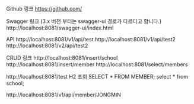 Github 링크
https://github.com/

Swagger 링크 (3.x 버전 부터는 swagger-ui 경로가 다르다고 합니다.)
http://localhost:8081/swagger-ui/index.html

API 
http://localhost:8081/v1/api/test
http://localhost:8081/v1/api/test2
http://localhost:8081/v2/api/test2

CRUD 링크
http://localhost:8081/insert/school
http://localhost:8081/insert/member
http://localhost:8081/select/members

http://localhost:8081/test
H2 조회
SELECT * FROM MEMBER;
select * from school;



http://localhost:8081/v1/api/member/JONGMIN